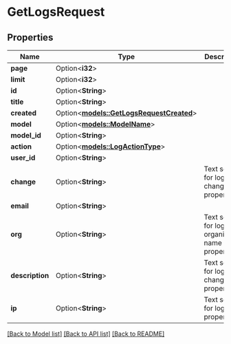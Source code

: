 # GetLogsRequest

## Properties

Name | Type | Description | Notes
------------ | ------------- | ------------- | -------------
**page** | Option<**i32**> |  | [optional]
**limit** | Option<**i32**> |  | [optional]
**id** | Option<**String**> |  | [optional]
**title** | Option<**String**> |  | [optional]
**created** | Option<[**models::GetLogsRequestCreated**](getLogs_request_created.md)> |  | [optional]
**model** | Option<[**models::ModelName**](ModelName.md)> |  | [optional]
**model_id** | Option<**String**> |  | [optional]
**action** | Option<[**models::LogActionType**](LogActionType.md)> |  | [optional]
**user_id** | Option<**String**> |  | [optional]
**change** | Option<**String**> | Text search for log change property | [optional]
**email** | Option<**String**> |  | [optional]
**org** | Option<**String**> | Text search for log organisation name property | [optional]
**description** | Option<**String**> | Text search for log change property | [optional]
**ip** | Option<**String**> | Text search for log ip property | [optional]

[[Back to Model list]](../README.md#documentation-for-models) [[Back to API list]](../README.md#documentation-for-api-endpoints) [[Back to README]](../README.md)


